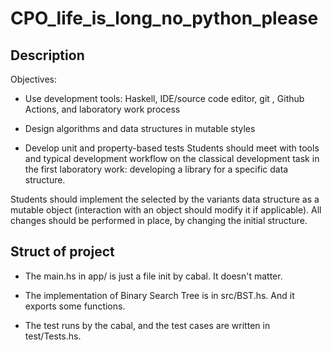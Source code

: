 # CPO_life_is_long_no_python_please

## Description

Objectives:

- Use development tools: Haskell, IDE/source code editor, git
, Github Actions, and laboratory work process

- Design algorithms and data structures in mutable styles

- Develop unit and property-based tests Students should meet with tools and
typical development workflow on the classical development task in the first
laboratory work: developing a library for a specific data structure.

Students should implement the selected by the variants data structure as a
mutable object (interaction with an object should modify it if applicable). All
 changes should be performed in place, by changing the initial structure.

## Struct of project

- The main.hs in app/ is just a file init by cabal. It doesn't matter.

- The implementation of Binary Search Tree is in src/BST.hs.
And it exports some functions.

- The test runs by the cabal, and the test cases are written in test/Tests.hs.
